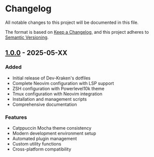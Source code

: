 # Changelog

All notable changes to this project will be documented in this file.

The format is based on [Keep a Changelog](https://keepachangelog.com/en/1.0.0/),
and this project adheres to [Semantic Versioning](https://semver.org/spec/v2.0.0.html).

## [1.0.0] - 2025-05-XX

### Added
- Initial release of Dev-Kraken's dotfiles
- Complete Neovim configuration with LSP support
- ZSH configuration with Powerlevel10k theme
- Tmux configuration with Neovim integration
- Installation and management scripts
- Comprehensive documentation

### Features
- Catppuccin Mocha theme consistency
- Modern development environment setup
- Automated plugin management
- Custom utility functions
- Cross-platform compatibility

[1.0.0]: https://github.com/dev-kraken/dotfiles/releases/tag/v1.0.0
